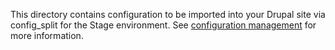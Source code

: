This directory contains configuration to be imported into your Drupal site via config_split for the Stage environment. See [configuration management](https://docs.acquia.com/blt/developer/configuration-management/) for more information.

